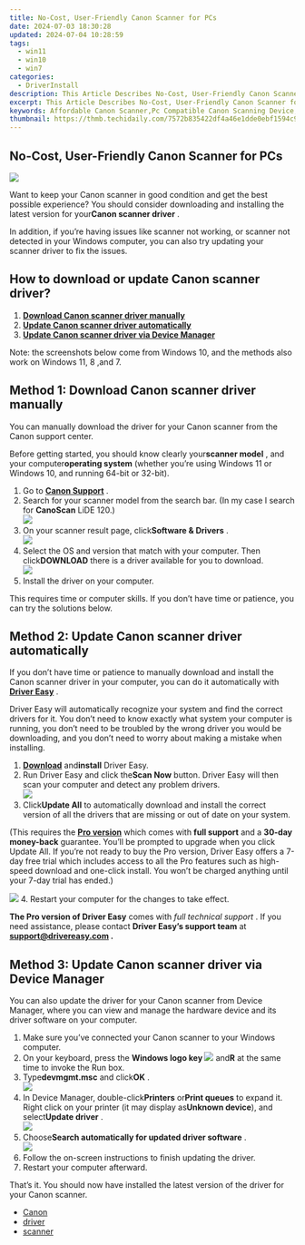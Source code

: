 ```yaml
---
title: No-Cost, User-Friendly Canon Scanner for PCs
date: 2024-07-03 18:30:28
updated: 2024-07-04 10:28:59
tags:
  - win11
  - win10
  - win7
categories:
  - DriverInstall
description: This Article Describes No-Cost, User-Friendly Canon Scanner for PCs
excerpt: This Article Describes No-Cost, User-Friendly Canon Scanner for PCs
keywords: Affordable Canon Scanner,Pc Compatible Canon Scanning Device,Easy to Use Canon Printer Accessories,Cost-Free Canon PC Connection Products,Convenient Canon Scanner for Home Office,Budget-Friendly Canon Desktop Scanner,Compact, No-Cost Canon Scanning Solution
thumbnail: https://thmb.techidaily.com/7572b835422df4a46e1dde0ebf1594c94500d035cdbdf693fb3fdb8a7d6301cc.jpg
---
```


## No-Cost, User-Friendly Canon Scanner for PCs

![](https://images.drivereasy.com/wp-content/uploads/2018/07/img_5b3f4cdae408c.jpg)

 Want to keep your Canon scanner in good condition and get the best possible experience? You should consider downloading and installing the latest version for your**Canon scanner driver** .

 In addition, if you’re having issues like scanner not working, or scanner not detected in your Windows computer, you can also try updating your scanner driver to fix the issues.

## How to download or update Canon scanner driver?

1. [**Download Canon scanner driver manually**](#Fix1)
2. [**Update Canon scanner driver automatically**](#Fix2)
3. [**Update Canon scanner driver via Device Manager**](#Fix3)

 Note: the screenshots below come from Windows 10, and the methods also work on Windows 11, 8 ,and 7.

## Method 1: Download Canon scanner driver manually

 You can manually download the driver for your Canon scanner from the Canon support center.

 Before getting started, you should know clearly your**scanner model** , and your computer**operating system** (whether you’re using Windows 11 or Windows 10, and running 64-bit or 32-bit).

1. Go to **[Canon Support](https://www.usa.canon.com/internet/portal/us/home/support?tab=drivers)**  .
2. Search for your scanner model from the search bar. (In my case I search for **CanoScan** LiDE 120.)  
![](https://www.drivereasy.com/wp-content/uploads/2023/12/canno-support-search.jpg)
3. On your scanner result page, click**Software & Drivers**  .  
![](https://www.drivereasy.com/wp-content/uploads/2023/12/canno-support-search-1.jpg)
4. Select the OS and version that match with your computer. Then click**DOWNLOAD** there is a driver available for you to download.  
![](https://www.drivereasy.com/wp-content/uploads/2023/12/canno-support-search-2.jpg)
5. Install the driver on your computer.

 This requires time or computer skills. If you don’t have time or patience, you can try the solutions below.

## Method 2: Update Canon scanner driver automatically

 If you don’t have time or patience to manually download and install the Canon scanner driver in your computer, you can do it automatically with **[Driver Easy](https://tools.techidaily.com/drivereasy/download/)**  .

 Driver Easy will automatically recognize your system and find the correct drivers for it. You don’t need to know exactly what system your computer is running, you don’t need to be troubled by the wrong driver you would be downloading, and you don’t need to worry about making a mistake when installing.

1. **[Download](https://tools.techidaily.com/drivereasy/download/)**  and**install** Driver Easy.
2. Run Driver Easy and click the**Scan Now** button. Driver Easy will then scan your computer and detect any problem drivers.  
![](https://www.drivereasy.com/wp-content/uploads/2020/10/6_0_scan-now.jpg)
3. Click**Update All** to automatically download and install the correct version of all the drivers that are missing or out of date on your system.  

 (This requires the **[Pro version](https://tools.techidaily.com/drivereasy/download/)**  which comes with **full support**  and a **30-day money-back**  guarantee. You’ll be prompted to upgrade when you click Update All. If you’re not ready to buy the Pro version, Driver Easy offers a 7-day free trial which includes access to all the Pro features such as high-speed download and one-click install. You won’t be charged anything until your 7-day trial has ended.)  

![](https://www.drivereasy.com/wp-content/uploads/2018/07/canon-scan.png)
4. Restart your computer for the changes to take effect.

**The Pro version of Driver Easy** comes with _full technical support_ . If you need assistance, please contact **Driver Easy’s support team** at **[support@drivereasy.com](mailto:support@drivereasy.com) .**

## Method 3: Update Canon scanner driver via Device Manager

 You can also update the driver for your Canon scanner from Device Manager, where you can view and manage the hardware device and its driver software on your computer.

1. Make sure you’ve connected your Canon scanner to your Windows computer.
2. On your keyboard, press the **Windows logo key ![](https://images.drivereasy.com/wp-content/uploads/2017/09/img_59b0b16974940.png)**  and**R** at the same time to invoke the Run box.
3. Type**devmgmt.msc** and click**OK** .  
![](https://www.drivereasy.com/wp-content/uploads/2023/10/win11-how-to-open-the-Device-Manager.jpg)
4. In Device Manager, double-click**Printers** or**Print queues** to expand it.  Right click on your printer (it may display as**Unknown device**), and select**Update driver** .  
![](https://www.drivereasy.com/wp-content/uploads/2018/06/img_5b17a789b323b.png)
5. Choose**Search automatically for updated driver software** .  
![](https://www.drivereasy.com/wp-content/uploads/2018/06/img_5b17a7a82a61c.jpg)
6. Follow the on-screen instructions to finish updating the driver.
7. Restart your computer afterward.

 That’s it. You should now have installed the latest version of the driver for your Canon scanner.

* [Canon](https://tools.techidaily.com/drivereasy/download/)
* [driver](https://tools.techidaily.com/drivereasy/download/)
* [scanner](https://store.drivereasy.com/order/cart.php?PRODS=4731822&QTY=1&AFFILIATE=108875)

<ins class="adsbygoogle"
     style="display:block"
     data-ad-format="autorelaxed"
     data-ad-client="ca-pub-7571918770474297"
     data-ad-slot="1223367746"></ins>



<ins class="adsbygoogle"
     style="display:block"
     data-ad-client="ca-pub-7571918770474297"
     data-ad-slot="8358498916"
     data-ad-format="auto"
     data-full-width-responsive="true"></ins>
